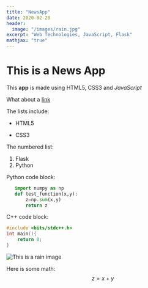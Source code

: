```yaml
---
title: "NewsApp"
date: 2020-02-20
header:
  image: "/images/rain.jpg"
excerpt: "Web Technologies, JavaScript, Flask"
mathjax: "true"
---
```

# This is a News App

This **app** is made using HTML5, CSS3 and *JavaScript*

What about a [link](https://www.javascript.com/)

The lists include:
* HTML5
+ CSS3

The numbered list:
1. Flask
2. Python

Python code block:
```python
   import numpy as np
   def test_function(x,y):
       z=np.sum(x,y)
       return z
```

C++ code block:
```cpp
#include <bits/stdc++.h>
int main(){
    return 0;
}
```
<img src="{{ site.url }}{{ site.baseurl }}/images/rain.jpg" alt="This is a rain image">

Here is some math:
$$z=x+y$$
